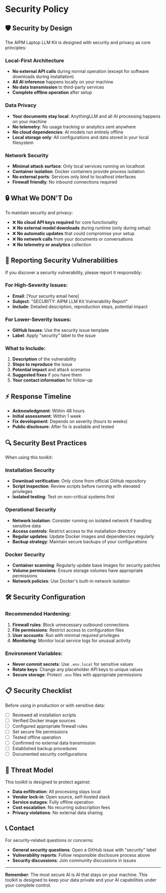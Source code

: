 # Security Policy

## 🛡️ Security by Design

The AIPM Laptop LLM Kit is designed with security and privacy as core principles:

### Local-First Architecture
- **No external API calls** during normal operation (except for software downloads during installation)
- **All AI inference** happens locally on your machine
- **No data transmission** to third-party services
- **Complete offline operation** after setup

### Data Privacy
- **Your documents stay local**: AnythingLLM and all AI processing happens on your machine
- **No telemetry**: No usage tracking or analytics sent anywhere
- **No cloud dependencies**: AI models run entirely offline
- **Local storage only**: All configurations and data stored in your local filesystem

### Network Security
- **Minimal attack surface**: Only local services running on localhost
- **Container isolation**: Docker containers provide process isolation
- **No external ports**: Services only bind to localhost interfaces
- **Firewall friendly**: No inbound connections required

## 🔒 What We DON'T Do

To maintain security and privacy:
- ❌ **No cloud API keys required** for core functionality
- ❌ **No external model downloads** during runtime (only during setup)
- ❌ **No automatic updates** that could compromise your setup
- ❌ **No network calls** from your documents or conversations
- ❌ **No telemetry or analytics** collection

## 🚨 Reporting Security Vulnerabilities

If you discover a security vulnerability, please report it responsibly:

### For High-Severity Issues:
- **Email**: [Your security email here]
- **Subject**: "SECURITY: AIPM LLM Kit Vulnerability Report"
- **Include**: Detailed description, reproduction steps, potential impact

### For Lower-Severity Issues:
- **GitHub Issues**: Use the security issue template
- **Label**: Apply "security" label to the issue

### What to Include:
1. **Description** of the vulnerability
2. **Steps to reproduce** the issue
3. **Potential impact** and attack scenarios
4. **Suggested fixes** if you have them
5. **Your contact information** for follow-up

## ⚡ Response Timeline

- **Acknowledgment**: Within 48 hours
- **Initial assessment**: Within 1 week
- **Fix development**: Depends on severity (hours to weeks)
- **Public disclosure**: After fix is available and tested

## 🔍 Security Best Practices

When using this toolkit:

### Installation Security
- **Download verification**: Only clone from official GitHub repository
- **Script inspection**: Review scripts before running with elevated privileges
- **Isolated testing**: Test on non-critical systems first

### Operational Security
- **Network isolation**: Consider running on isolated network if handling sensitive data
- **Access controls**: Restrict access to the installation directory
- **Regular updates**: Update Docker images and dependencies regularly
- **Backup strategy**: Maintain secure backups of your configurations

### Docker Security
- **Container scanning**: Regularly update base images for security patches
- **Volume permissions**: Ensure storage volumes have appropriate permissions
- **Network policies**: Use Docker's built-in network isolation

## 🛠️ Security Configuration

### Recommended Hardening:
1. **Firewall rules**: Block unnecessary outbound connections
2. **File permissions**: Restrict access to configuration files
3. **User accounts**: Run with minimal required privileges
4. **Monitoring**: Monitor local service logs for unusual activity

### Environment Variables:
- **Never commit secrets**: Use `.env.local` for sensitive values
- **Rotate keys**: Change any placeholder API keys to unique values
- **Secure storage**: Protect `.env` files with appropriate permissions

## 📋 Security Checklist

Before using in production or with sensitive data:

- [ ] Reviewed all installation scripts
- [ ] Verified Docker image sources
- [ ] Configured appropriate firewall rules
- [ ] Set secure file permissions
- [ ] Tested offline operation
- [ ] Confirmed no external data transmission
- [ ] Established backup procedures
- [ ] Documented security configurations

## 🎯 Threat Model

This toolkit is designed to protect against:
- **Data exfiltration**: All processing stays local
- **Vendor lock-in**: Open source, self-hosted stack
- **Service outages**: Fully offline operation
- **Cost escalation**: No recurring subscription fees
- **Privacy violations**: No external data sharing

## 📞 Contact

For security-related questions or concerns:
- **General security questions**: Open a GitHub issue with "security" label
- **Vulnerability reports**: Follow responsible disclosure process above
- **Security discussions**: Join community discussions in issues

---

**Remember**: The most secure AI is AI that stays on your machine. This toolkit is designed to keep your data private and your AI capabilities under your complete control.